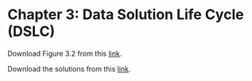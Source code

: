 # Chapter 3: Data Solution Life Cycle (DSLC)
Download Figure 3.2 from this [link](https://www.dropbox.com/s/9mr8u3pkf4q3bnr/Figure3_2.pdf?dl=1).

Download the solutions from this [link](https://www.dropbox.com/s/espbi06lftnhsgg/CaseStudy-Answers-ch3.pdf?dl=1).
